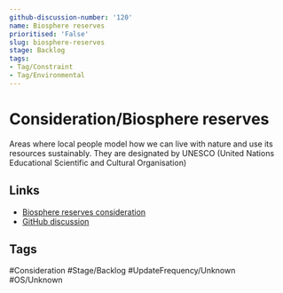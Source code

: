 ```yaml
---
github-discussion-number: '120'
name: Biosphere reserves
prioritised: 'False'
slug: biosphere-reserves
stage: Backlog
tags:
- Tag/Constraint
- Tag/Environmental
---
```


# Consideration/Biosphere reserves

Areas where local people model how we can live with nature and use its resources sustainably. They are designated by UNESCO (United Nations Educational Scientific and Cultural Organisation)

## Links

* [Biosphere reserves consideration](https://design.planning.data.gov.uk/planning-consideration/biosphere-reserves)
* [GitHub discussion](https://github.com/digital-land/data-standards-backlog/discussions/120)

## Tags

#Consideration #Stage/Backlog #UpdateFrequency/Unknown #OS/Unknown